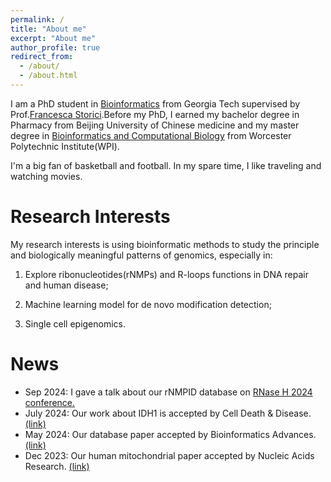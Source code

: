```yaml
---
permalink: /
title: "About me"
excerpt: "About me"
author_profile: true
redirect_from: 
  - /about/
  - /about.html
---
```


I am a PhD student in [Bioinformatics](https://bioinformatics.gatech.edu/) from Georgia Tech supervised by Prof.[Francesca Storici](https://storicilab.gatech.edu/).Before my PhD, I earned my bachelor degree in Pharmacy from Beijing University of Chinese medicine and my master degree in [Bioinformatics and Computational Biology](https://www.wpi.edu/academics/departments/bioinformatics-computational-biology) from Worcester Polytechnic Institute(WPI).

I'm a big fan of basketball and football. In my spare time, I like traveling and watching movies.


Research Interests
======
My research interests is using bioinformatic methods to study the principle and biologically meaningful patterns of genomics, especially in:

1) Explore ribonucleotides(rNMPs) and R-loops functions in DNA repair and human disease;

2) Machine learning model for de novo modification detection;

3) Single cell epigenomics.


News
======
* Sep 2024: I gave a talk about our rNMPID database on [RNase H 2024 conference.](https://4r-rtg.de/rnaseh-2024/)
* July 2024: Our work about IDH1 is accepted by Cell Death & Disease. [(link)](https://doi.org/10.1038/s41419-024-06625-6)
* May 2024: Our database paper accepted by Bioinformatics Advances. [(link)](https://doi.org/10.1093/bioadv/vbae063)
* Dec 2023: Our human mitochondrial paper accepted by Nucleic Acids Research. [(link)](https://doi.org/10.1093/nar/gkad1204)


